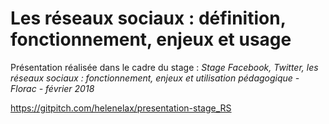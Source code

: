 # Les réseaux sociaux : définition, fonctionnement, enjeux et usage
Présentation réalisée dans le cadre du stage : *Stage Facebook, Twitter, les réseaux sociaux : fonctionnement, enjeux et utilisation pédagogique - Florac - février 2018*

https://gitpitch.com/helenelax/presentation-stage_RS
